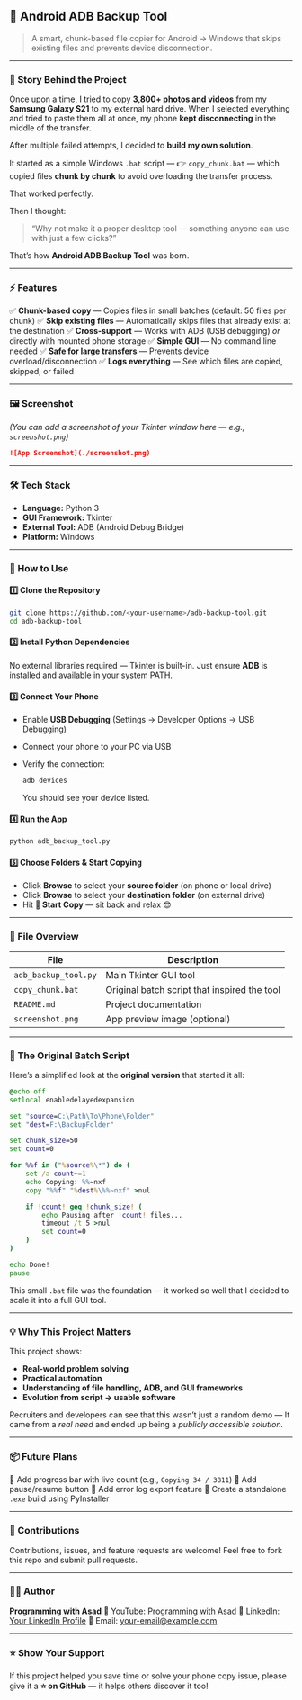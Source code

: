 ## 📁 Android ADB Backup Tool

> A smart, chunk-based file copier for Android → Windows that skips existing files and prevents device disconnection.

---

### 🧠 Story Behind the Project

Once upon a time, I tried to copy **3,800+ photos and videos** from my **Samsung Galaxy S21** to my external hard drive.
When I selected everything and tried to paste them all at once, my phone **kept disconnecting** in the middle of the transfer.

After multiple failed attempts, I decided to **build my own solution**.

It started as a simple Windows `.bat` script —
👉 `copy_chunk.bat` — which copied files **chunk by chunk** to avoid overloading the transfer process.

That worked perfectly.

Then I thought:

> “Why not make it a proper desktop tool — something anyone can use with just a few clicks?”

That’s how **Android ADB Backup Tool** was born.

---

### ⚡ Features

✅ **Chunk-based copy** — Copies files in small batches (default: 50 files per chunk)
✅ **Skip existing files** — Automatically skips files that already exist at the destination
✅ **Cross-support** — Works with ADB (USB debugging) *or* directly with mounted phone storage
✅ **Simple GUI** — No command line needed
✅ **Safe for large transfers** — Prevents device overload/disconnection
✅ **Logs everything** — See which files are copied, skipped, or failed

---

### 🖼️ Screenshot

*(You can add a screenshot of your Tkinter window here — e.g., `screenshot.png`)*

```md
![App Screenshot](./screenshot.png)
```

---

### 🛠️ Tech Stack

* **Language:** Python 3
* **GUI Framework:** Tkinter
* **External Tool:** ADB (Android Debug Bridge)
* **Platform:** Windows

---

### 🚀 How to Use

#### 1️⃣ Clone the Repository

```bash
git clone https://github.com/<your-username>/adb-backup-tool.git
cd adb-backup-tool
```

#### 2️⃣ Install Python Dependencies

No external libraries required — Tkinter is built-in.
Just ensure **ADB** is installed and available in your system PATH.

#### 3️⃣ Connect Your Phone

* Enable **USB Debugging** (Settings → Developer Options → USB Debugging)
* Connect your phone to your PC via USB
* Verify the connection:

  ```bash
  adb devices
  ```

  You should see your device listed.

#### 4️⃣ Run the App

```bash
python adb_backup_tool.py
```

#### 5️⃣ Choose Folders & Start Copying

* Click **Browse** to select your **source folder** (on phone or local drive)
* Click **Browse** to select your **destination folder** (on external drive)
* Hit **🚀 Start Copy** — sit back and relax 😎

---

### 📂 File Overview

| File                 | Description                                  |
| -------------------- | -------------------------------------------- |
| `adb_backup_tool.py` | Main Tkinter GUI tool                        |
| `copy_chunk.bat`     | Original batch script that inspired the tool |
| `README.md`          | Project documentation                        |
| `screenshot.png`     | App preview image (optional)                 |

---

### 🧩 The Original Batch Script

Here’s a simplified look at the **original version** that started it all:

```bat
@echo off
setlocal enabledelayedexpansion

set "source=C:\Path\To\Phone\Folder"
set "dest=F:\BackupFolder"

set chunk_size=50
set count=0

for %%f in ("%source%\*") do (
    set /a count+=1
    echo Copying: %%~nxf
    copy "%%f" "%dest%\%%~nxf" >nul

    if !count! geq !chunk_size! (
        echo Pausing after !count! files...
        timeout /t 5 >nul
        set count=0
    )
)

echo Done!
pause
```

This small `.bat` file was the foundation — it worked so well that I decided to scale it into a full GUI tool.

---

### 💡 Why This Project Matters

This project shows:

* **Real-world problem solving**
* **Practical automation**
* **Understanding of file handling, ADB, and GUI frameworks**
* **Evolution from script → usable software**

Recruiters and developers can see that this wasn’t just a random demo —
It came from a *real need* and ended up being a *publicly accessible solution.*

---

### 📦 Future Plans

🔹 Add progress bar with live count (e.g., `Copying 34 / 3811`)
🔹 Add pause/resume button
🔹 Add error log export feature
🔹 Create a standalone `.exe` build using PyInstaller

---

### 🤝 Contributions

Contributions, issues, and feature requests are welcome!
Feel free to fork this repo and submit pull requests.

---

### 🧑‍💻 Author

**Programming with Asad**
🎥 YouTube: [Programming with Asad](https://youtube.com/@programmingwithasad)
💼 LinkedIn: [Your LinkedIn Profile](https://linkedin.com/in/your-profile)
📧 Email: [your-email@example.com](mailto:your-email@example.com)

---

### ⭐ Show Your Support

If this project helped you save time or solve your phone copy issue,
please give it a **⭐ on GitHub** — it helps others discover it too!
